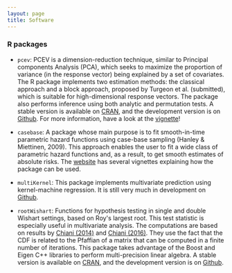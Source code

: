 ```yaml
---
layout: page
title: Software
---
```


### R packages

 - ```pcev```: PCEV is a dimension-reduction technique, similar to Principal components Analysis (PCA), which seeks to maximize the proportion of variance (in the response vector) being explained by a set of covariates. The R package implements two estimation methods: the classical approach and a block approach, proposed by Turgeon et al. (submitted), which is suitable for high-dimensional response vectors. The package also performs inference using both analytic and permutation tests. A stable version is available on [CRAN](https://cran.r-project.org/package=pcev), and the development version is on [Github](https://github.com/GreenwoodLab/pcev). For more information, have a look at the [vignette](https://cran.r-project.org/web/packages/pcev/vignettes/pcev.pdf)!

 - ```casebase```: A package whose main purpose is to fit smooth-in-time parametric hazard functions using case-base sampling (Hanley & Miettinen, 2009). This approach enables the user to fit a wide class of parametric hazard functions and, as a result, to get smooth estimates of absolute risks. The [website](http://sahirbhatnagar.com/casebase/) has several vignettes explaining how the package can be used.

 - ```multiKernel```: This package implements multivariate prediction using kernel-machine regression. It is still very much in development on [Github](https://github.com/turgeonmaxime/multiKernel).
 
 - ```rootWishart```: Functions for hypothesis testing in single and double Wishart settings, based on Roy's largest root. This test statistic is especially useful in multivariate analysis. The computations are based on results by [Chiani (2014)](http://dx.doi.org/10.1016/j.jmva.2015.10.007) and [Chiani (2016)](http://dx.doi.org//10.1016/j.jmva.2015.10.007). They use the fact that the CDF is related to the Pfaffian of a matrix that can be computed in a finite number of iterations. This package takes advantage of the Boost and Eigen C++ libraries to perform multi-precision linear algebra. A stable version is available on [CRAN](https://cran.r-project.org/package=rootWishart), and the development version is on [Github](https://github.com/turgeonmaxime/rootWishart).
